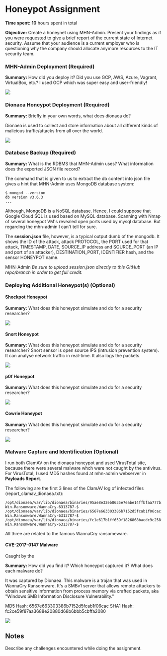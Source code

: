 # Honeypot Assignment

**Time spent:** **10** hours spent in total

**Objective:** Create a honeynet using MHN-Admin. Present your findings as if you were requested to give a brief report of the current state of Internet security. Assume that your audience is a current employer who is questioning why the company should allocate anymore resources to the IT security team.

### MHN-Admin Deployment (Required)

**Summary:** How did you deploy it? Did you use GCP, AWS, Azure, Vagrant, VirtualBox, etc.?
I used GCP which was super easy and user-friendly! 

<img src="mhn-admin.gif">

### Dionaea Honeypot Deployment (Required)

**Summary:** Briefly in your own words, what does dionaea do?

Dionaea is used to collect and store information about all different kinds of malicious traffic/attacks from all over the world.

<img src="dionaea-honeypot.gif">

### Database Backup (Required) 

**Summary:** What is the RDBMS that MHN-Admin uses? What information does the exported JSON file record?
  
 The command that is given to us to extract the db content into json file gives a hint that MHN-Admin uses MongoDB database system:
       
    $ mongod --version
    db version v3.6.3
    ...
    
Although, MongoDB is a NoSQL database. Hence, I could suppose that Google Cloud SQL is used based on MySQL database. Scanning with Nmap of several honeypot VM's revealed open ports used by mysql database. But regarding the mhn-admin I can't tell for sure.
  
The __session.json__ file, however, is a typical output dumb of the mongodb. It shows the ID of the attack, attack PROTOCOL, the PORT used for that attack, TIMESTAMP, DATE, SOURCE_IP address and SOURCE_PORT (an IP and port of an attacker), DESTINATION_PORT, IDENTIFIER hash, and the sensor HONEYPOT name.
    
MHN-Admin
*Be sure to upload session.json directly to this GitHub repo/branch in order to get full credit.*

### Deploying Additional Honeypot(s) (Optional)

#### Shockpot Honeypot

**Summary:** What does this honeypot simulate and do for a security researcher?

<img src="shockpot-honeypot.gif">

#### Snort Honeypot

**Summary:** What does this honeypot simulate and do for a security researcher?
Snort sensor is open source IPS (intrusion prevention system). It can analyse network traffic in real-time. It also logs the packets.

<img src="snort-honeypot.gif">

#### p0f Honeypot

**Summary:** What does this honeypot simulate and do for a security researcher?

<img src="p0f-honeypot.gif">

#### Cowrie Honeypot

**Summary:** What does this honeypot simulate and do for a security researcher?

<img src="cowrie-honeypot.gif">


### Malware Capture and Identification (Optional)

I run both ClamAV on the dionaea honeypot and used VirusTotal site, because there were several malware whch were not caught by the antivirus. For VirusTotal, I used MD5 hashes found at mhn-admin webserver in 
__Payloads Report__.

The following are the first 3 lines of the ClamAV log of infected files (report_clamav_dionaea.txt):

    /opt/dionaea/var/lib/dionaea/binaries/95ae8e32eb8635e7eabe14ffbfaa777b: Win.Ransomware.WannaCry-6313787-$
    /opt/dionaea/var/lib/dionaea/binaries/6567e663303386b7152d5fcab1f06cac: Win.Ransomware.WannaCry-6313787-$
    /opt/dionaea/var/lib/dionaea/binaries/fc1e617b1ff659f1826868baedc9c258: Win.Ransomware.WannaCry-6313787-$

All three are related to the famous WannaCry ransomeware.



#### CVE-2017-0147 Malware

Caught by the 

**Summary:** How did you find it? Which honeypot captured it? What does each malware do?

It was captured by Dionaea. This malware is a trojan that was used in WannaCry Ransomware. It's a SMBv1 server that allows remote attackers to obtain sensitive information from process memory via crafted packets, aka "Windows SMB Information Disclosure Vulnerability." 

MD5 Hash: 6567e663303386b7152d5fcab1f06cac
SHA1 Hash: fc2ce59f87aa3688e20880d68b6bbb5cbffa2080

<img src="x-malware.gif">

## Notes
Describe any challenges encountered while doing the assignment.


